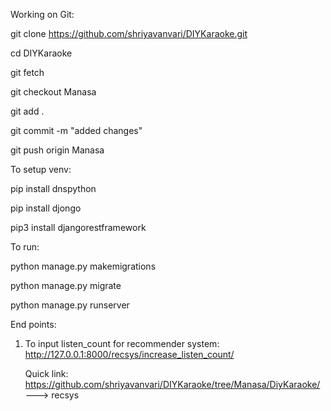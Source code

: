Working on Git:


git clone https://github.com/shriyavanvari/DIYKaraoke.git  

cd DIYKaraoke

git fetch

git checkout Manasa

git add .

git commit -m "added changes"

git push origin Manasa 




To setup venv:

pip install dnspython  

pip install djongo 

pip3 install djangorestframework




To run:

python manage.py makemigrations

python manage.py migrate

python manage.py runserver



End points:

1) To input listen_count for recommender system: http://127.0.0.1:8000/recsys/increase_listen_count/

	Quick link: https://github.com/shriyavanvari/DIYKaraoke/tree/Manasa/DiyKaraoke/ ---> recsys